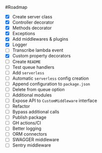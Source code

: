 #Roadmap

- [x] Create server class
- [x] Controller decorator
- [x] Methods decorator
- [x] Exceptions
- [x] Add middlewares & plugins
- [x] Logger
- [ ] Transcribe lambda event
- [x] Custom property decorators
- [ ] Create `README`
- [ ] Test queue handlers
- [ ] Add `serverless`
- [ ] Automatic `serverless` config creation
- [ ] Append configuration to `package.json`
- [ ] Delete from queue option
- [ ] Additional modules
- [ ] Expose API to `CustomMiddleware` interface
- [ ] Refactor
- [ ] Bypass additional calls
- [ ] Publish package
- [ ] GH actions/CI
- [ ] Better logging
- [ ] ORM connectors
- [ ] SWAGGER middleware
- [ ] Sentry middleware